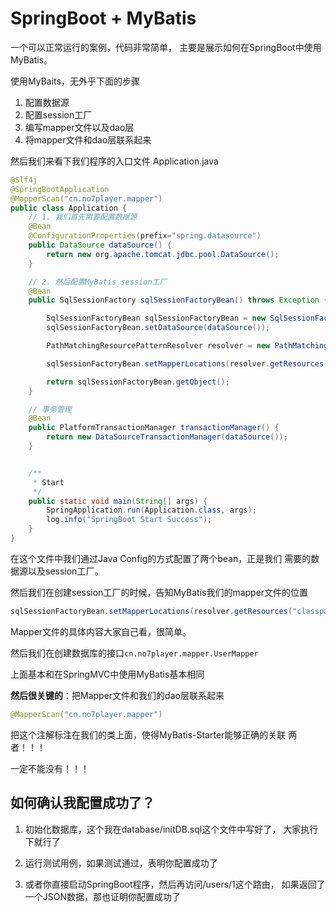 # SpringBoot + MyBatis
一个可以正常运行的案例，代码非常简单，
主要是展示如何在SpringBoot中使用MyBatis。

使用MyBaits，无外乎下面的步骤
1. 配置数据源
2. 配置session工厂
3. 编写mapper文件以及dao层
4. 将mapper文件和dao层联系起来

然后我们来看下我们程序的入口文件 Application.java
```java
@Slf4j
@SpringBootApplication
@MapperScan("cn.no7player.mapper")
public class Application {
    // 1. 我们首先需要配置数据源
    @Bean
    @ConfigurationProperties(prefix="spring.datasource")
    public DataSource dataSource() {
        return new org.apache.tomcat.jdbc.pool.DataSource();
    }

    // 2. 然后配置MyBatis session工厂
    @Bean
    public SqlSessionFactory sqlSessionFactoryBean() throws Exception {

        SqlSessionFactoryBean sqlSessionFactoryBean = new SqlSessionFactoryBean();
        sqlSessionFactoryBean.setDataSource(dataSource());

        PathMatchingResourcePatternResolver resolver = new PathMatchingResourcePatternResolver();

        sqlSessionFactoryBean.setMapperLocations(resolver.getResources("classpath:/mybatis/*.xml"));

        return sqlSessionFactoryBean.getObject();
    }

    // 事务管理
    @Bean
    public PlatformTransactionManager transactionManager() {
        return new DataSourceTransactionManager(dataSource());
    }


    /**
     * Start
     */
    public static void main(String[] args) {
        SpringApplication.run(Application.class, args);
        log.info("SpringBoot Start Success");
    }
}
```
在这个文件中我们通过Java Config的方式配置了两个bean，正是我们
需要的数据源以及session工厂。

然后我们在创建session工厂的时候，告知MyBatis我们的mapper文件的位置
```java
sqlSessionFactoryBean.setMapperLocations(resolver.getResources("classpath:/mybatis/*.xml"));
```
Mapper文件的具体内容大家自己看，很简单。

然后我们在创建数据库的接口`cn.no7player.mapper.UserMapper`

上面基本和在SpringMVC中使用MyBatis基本相同

**然后很关键的**：把Mapper文件和我们的dao层联系起来

```java
@MapperScan("cn.no7player.mapper")
```
把这个注解标注在我们的类上面，使得MyBatis-Starter能够正确的关联
两者！！！

一定不能没有！！！

## 如何确认我配置成功了？

1. 初始化数据库，这个我在database/initDB.sql这个文件中写好了，
   大家执行下就行了
   
2. 运行测试用例，如果测试通过，表明你配置成功了

3. 或者你直接启动SpringBoot程序，然后再访问/users/1这个路由，
   如果返回了一个JSON数据，那也证明你配置成功了


